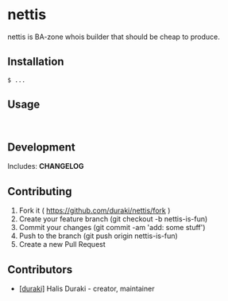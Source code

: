 # nettis 

nettis is BA-zone whois builder that should be cheap to produce.

## Installation

```
$ ...
```

## Usage

```


```

## Development

Includes: **CHANGELOG**

## Contributing

1. Fork it ( https://github.com/duraki/nettis/fork )
2. Create your feature branch (git checkout -b nettis-is-fun)
3. Commit your changes (git commit -am 'add: some stuff')
4. Push to the branch (git push origin nettis-is-fun)
5. Create a new Pull Request

## Contributors

- [[duraki]](https://github.com/duraki) Halis Duraki - creator, maintainer
